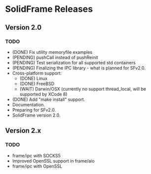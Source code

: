 # SolidFrame Releases

## Version 2.0
### TODO
* (DONE) Fix utility memoryfile examples
* (PENDING) pushCall instead of pushReinit
* (PENDING) Test serialization for all supported std containers
* (PENDING) Finalizing the IPC library - what is planned for SFv2.0.
* Cross-platform support:
	* (DONE) Linux
	* (DONE) FreeBSD
	* (WAIT) Darwin/OSX (currently no support thread_local, will be supported by XCode 8)
* (DONE) Add "make install" support.
* Documentation.
* Preparing for SFv2.0.
* SolidFrame version 2.0.

## Version 2.x
### TODO
* frame/ipc with SOCKS5
* Improved OpenSSL support in frame/aio
* frame/ipc with OpenSSL
